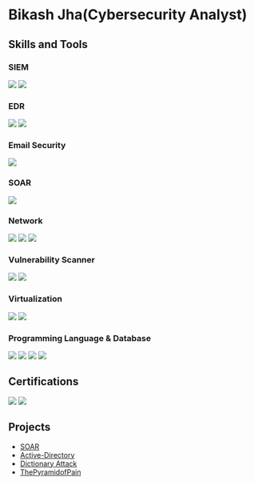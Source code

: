 # Bikash Jha(Cybersecurity Analyst)

## Skills and Tools

### SIEM
<div>
  <img src="https://img.shields.io/badge/-Splunk-FD746C?style=for-the-badge&logo=Splunk&logoColor=white" />

  <img src="https://img.shields.io/badge/-QRadar-1A1A1A?&style=for-the-badge&logo=IBM&logoColor=white" />
</div>

### EDR
<div>
  <img src="https://img.shields.io/badge/-CrowdStrike-FC6047?&style=for-the-badge&logo=CrowdStrike&logoColor=white" />
  <img src="https://img.shields.io/badge/-SentinelOne-8E2DE2?style=for-the-badge&logo=SentinelOne&logoColor=white" />

</div>

### Email Security
<div>
  <img src="https://img.shields.io/badge/-Proofpoint-000000?style=for-the-badge&logo=Proofpoint&logoColor=white" />
</div>

### SOAR
<div>
  <img src="https://img.shields.io/badge/-Tines-6a0dad?style=for-the-badge&logo=Tines&logoColor=white" />
</div>

### Network
<div>
  <img src="https://img.shields.io/badge/-Wireshark-1679A7?&style=for-the-badge&logo=Wireshark&logoColor=white" />
  <img src="https://img.shields.io/badge/-FortiGate-EE3124?style=for-the-badge&logo=Fortinet&logoColor=white" />
  <img src="https://img.shields.io/badge/-Nmap-000000?style=for-the-badge&logo=Nmap&logoColor=white" />

</div>

### Vulnerability Scanner
<div>
  <img src="https://img.shields.io/badge/-Tenable-00605E?style=for-the-badge&logo=Tenable&logoColor=white" />
  <img src="https://img.shields.io/badge/-Acunetix-000000?style=for-the-badge&logo=Acunetix&logoColor=white" />
</div>

### Virtualization
<div>
  <img src="https://img.shields.io/badge/-VirtualBox-183A61?style=for-the-badge&logo=VirtualBox&logoColor=white" />
  <img src="https://img.shields.io/badge/-Kali_Linux-557C94?style=for-the-badge&logo=Kali-Linux&logoColor=white" />
</div>

### Programming Language & Database
<div>
  <img src="https://img.shields.io/badge/-Python-3776AB?style=for-the-badge&logo=Python&logoColor=white" />
  <img src="https://img.shields.io/badge/-JavaScript-F7DF1E?style=for-the-badge&logo=JavaScript&logoColor=black" />
  <img src="https://img.shields.io/badge/-PowerShell-5391FE?style=for-the-badge&logo=PowerShell&logoColor=white" />
  <img src="https://img.shields.io/badge/-MySQL-4479A1?style=for-the-badge&logo=MySQL&logoColor=white" />


</div>


## Certifications
<div>
  <img src="https://img.shields.io/badge/-Security%2B-FF0000?&style=for-the-badge&logo=CompTIA&logoColor=white" />
  <img src="https://img.shields.io/badge/-ISC2%20Certified%20in%20Cybersecurity%20(CC)-00AA00?style=for-the-badge&logo=ISC2&logoColor=white&labelColor=white" />
</div>

## Projects

  - <a href="https://github.com/bikashjhatech/SOAR/">SOAR </a>
  - <a href="https://github.com/bikashjhatech/Active-Directory/tree/main">Active-Directory </a>
  - <a href="https://github.com/bikashjhatech/dictionary-attack/tree/master/">Dictionary Attack </a>
   - <a href="https://github.com/bikashjhatech/The-Pyramid-of-Pain)/">ThePyramidofPain </a>
